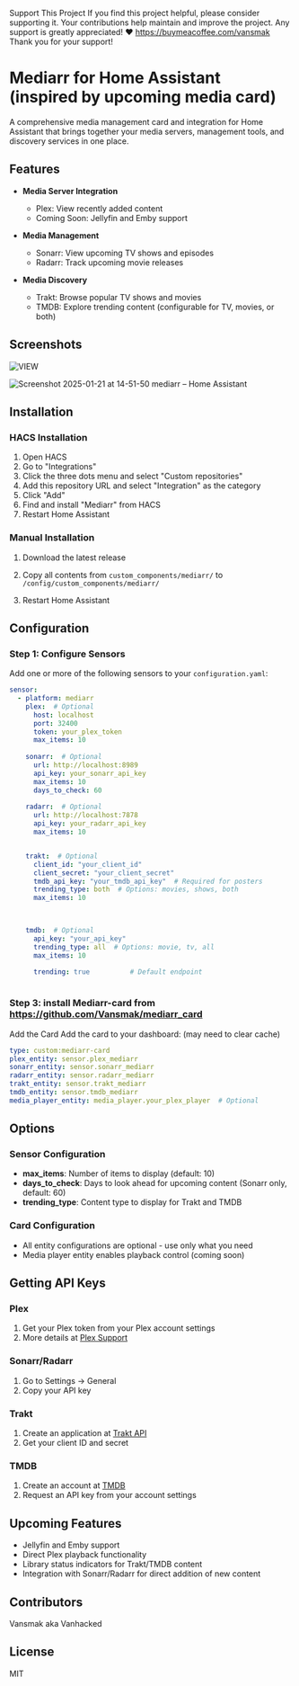 Support This Project If you find this project helpful, please consider supporting it. Your contributions help maintain and improve the project. Any support is greatly appreciated! ❤️ https://buymeacoffee.com/vansmak Thank you for your support!


# Mediarr for Home Assistant (inspired by upcoming media card)

A comprehensive media management card and integration for Home Assistant that brings together your media servers, management tools, and discovery services in one place.

## Features

- **Media Server Integration**
  - Plex: View recently added content
  - Coming Soon: Jellyfin and Emby support

- **Media Management**
  - Sonarr: View upcoming TV shows and episodes
  - Radarr: Track upcoming movie releases

- **Media Discovery**
  - Trakt: Browse popular TV shows and movies
  - TMDB: Explore trending content (configurable for TV, movies, or both)

## Screenshots


![VIEW](https://github.com/user-attachments/assets/e5eda74d-e50b-4dde-9985-45282dc99a51)


![Screenshot 2025-01-21 at 14-51-50 mediarr – Home Assistant](https://github.com/user-attachments/assets/4c73b44a-680a-42ea-8d2b-0d96806fb1c6)

## Installation

### HACS Installation
1. Open HACS
2. Go to "Integrations"
3. Click the three dots menu and select "Custom repositories"
4. Add this repository URL and select "Integration" as the category
5. Click "Add"
6. Find and install "Mediarr" from HACS
7. Restart Home Assistant


### Manual Installation
1. Download the latest release
2. Copy all contents from `custom_components/mediarr/` to `/config/custom_components/mediarr/`
   
4. Restart Home Assistant

## Configuration

### Step 1: Configure Sensors
Add one or more of the following sensors to your `configuration.yaml`:

```yaml
sensor:
  - platform: mediarr
    plex:  # Optional
      host: localhost
      port: 32400
      token: your_plex_token
      max_items: 10
    
    sonarr:  # Optional
      url: http://localhost:8989
      api_key: your_sonarr_api_key
      max_items: 10
      days_to_check: 60
    
    radarr:  # Optional
      url: http://localhost:7878
      api_key: your_radarr_api_key
      max_items: 10


    trakt:  # Optional
      client_id: "your_client_id"
      client_secret: "your_client_secret"
      tmdb_api_key: "your_tmdb_api_key"  # Required for posters
      trending_type: both  # Options: movies, shows, both
      max_items: 10

     

    tmdb:  # Optional
      api_key: "your_api_key"
      trending_type: all  # Options: movie, tv, all
      max_items: 10

      trending: true          # Default endpoint
      
```


### Step 3: install Mediarr-card from https://github.com/Vansmak/mediarr_card
Add the Card
Add the card to your dashboard:  (may need to clear cache)

```yaml
type: custom:mediarr-card
plex_entity: sensor.plex_mediarr
sonarr_entity: sensor.sonarr_mediarr
radarr_entity: sensor.radarr_mediarr
trakt_entity: sensor.trakt_mediarr
tmdb_entity: sensor.tmdb_mediarr
media_player_entity: media_player.your_plex_player  # Optional

```

## Options

### Sensor Configuration
- **max_items**: Number of items to display (default: 10)
- **days_to_check**: Days to look ahead for upcoming content (Sonarr only, default: 60)
- **trending_type**: Content type to display for Trakt and TMDB

### Card Configuration
- All entity configurations are optional - use only what you need
- Media player entity enables playback control (coming soon)

## Getting API Keys

### Plex
1. Get your Plex token from your Plex account settings
2. More details at [Plex Support](https://support.plex.tv/articles/204059436-finding-an-authentication-token-x-plex-token/)

### Sonarr/Radarr
1. Go to Settings -> General
2. Copy your API key

### Trakt
1. Create an application at [Trakt API](https://trakt.tv/oauth/applications)
2. Get your client ID and secret

### TMDB
1. Create an account at [TMDB](https://www.themoviedb.org/)
2. Request an API key from your account settings

## Upcoming Features

- Jellyfin and Emby support
- Direct Plex playback functionality
- Library status indicators for Trakt/TMDB content
- Integration with Sonarr/Radarr for direct addition of new content

## Contributors
Vansmak aka Vanhacked

## License
MIT
